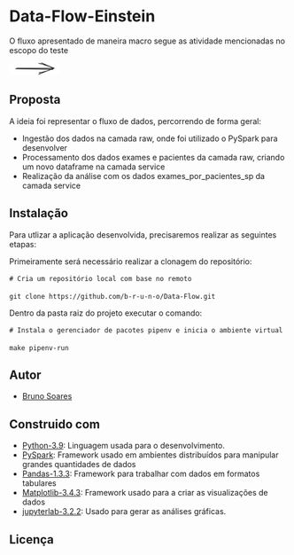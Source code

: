 # Data-Flow-Einstein

O fluxo apresentado de maneira macro segue as atividade mencionadas no escopo do teste

![Fluxo-dados](resources/fluxo_dados_datalake.png)

## Proposta

A ideia foi representar o fluxo de dados, percorrendo de forma geral:

- Ingestão dos dados na camada raw, onde foi utilizado o PySpark para desenvolver
- Processamento dos dados exames e pacientes da camada raw, criando um novo dataframe na camada service
- Realização da análise com os dados exames_por_pacientes_sp da camada service
  
## Instalação

Para utlizar a aplicação desenvolvida, precisaremos realizar as seguintes etapas:

Primeiramente será necessário realizar a clonagem do repositório:

```shell
# Cria um repositório local com base no remoto

git clone https://github.com/b-r-u-n-o/Data-Flow.git

```
Dentro da pasta raiz do projeto executar o comando:
```shell
# Instala o gerenciador de pacotes pipenv e inicia o ambiente virtual

make pipenv-run
```
## Autor

- [Bruno Soares](https://www.linkedin.com/in/tsbruno/)

## Construido com

- [Python-3.9](https://www.python.org/downloads/release/python-397/): Linguagem usada para o desenvolvimento.
- [PySpark](http://spark.apache.org/docs/latest/api/python/): Framework usado em ambientes distribuídos para manipular grandes quantidades de dados 
- [Pandas-1.3.3](https://pandas.pydata.org/docs/getting_started/install.html): Framework para trabalhar com dados em formatos tabulares
- [Matplotlib-3.4.3](https://matplotlib.org/): Framework usado para a criar as visualizações de dados
- [jupyterlab-3.2.2](https://jupyterlab.readthedocs.io/en/stable/): Usado para gerar as análises gráficas.

## Licença

